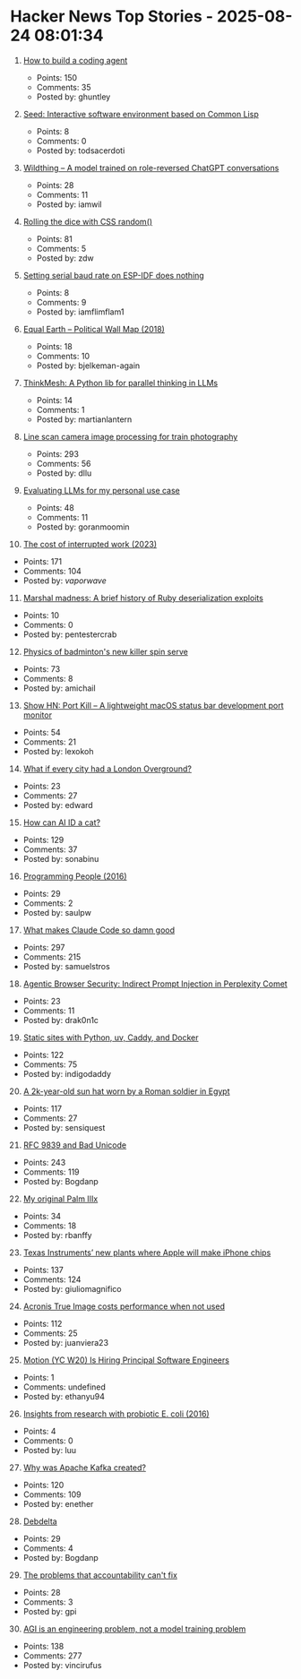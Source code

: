 # Hacker News Top Stories - 2025-08-24 08:01:34

1. [How to build a coding agent](https://ghuntley.com/agent/)
   - Points: 150
   - Comments: 35
   - Posted by: ghuntley

2. [Seed: Interactive software environment based on Common Lisp](https://github.com/phantomics/seed)
   - Points: 8
   - Comments: 0
   - Posted by: todsacerdoti

3. [Wildthing – A model trained on role-reversed ChatGPT conversations](https://youaretheassistantnow.com/)
   - Points: 28
   - Comments: 11
   - Posted by: iamwil

4. [Rolling the dice with CSS random()](https://webkit.org/blog/17285/rolling-the-dice-with-css-random/)
   - Points: 81
   - Comments: 5
   - Posted by: zdw

5. [Setting serial baud rate on ESP-IDF does nothing](https://atomic14.substack.com/p/this-number-does-nothing)
   - Points: 8
   - Comments: 9
   - Posted by: iamflimflam1

6. [Equal Earth – Political Wall Map (2018)](https://equal-earth.com/index.html)
   - Points: 18
   - Comments: 10
   - Posted by: bjelkeman-again

7. [ThinkMesh: A Python lib for parallel thinking in LLMs](https://github.com/martianlantern/ThinkMesh)
   - Points: 14
   - Comments: 1
   - Posted by: martianlantern

8. [Line scan camera image processing for train photography](https://daniel.lawrence.lu/blog/y2025m09d21/)
   - Points: 293
   - Comments: 56
   - Posted by: dllu

9. [Evaluating LLMs for my personal use case](https://darkcoding.net/software/personal-ai-evals-aug-2025/)
   - Points: 48
   - Comments: 11
   - Posted by: goranmoomin

10. [The cost of interrupted work (2023)](https://blog.oberien.de/2023/11/05/23-minutes-15-seconds.html)
   - Points: 171
   - Comments: 104
   - Posted by: _vaporwave_

11. [Marshal madness: A brief history of Ruby deserialization exploits](https://blog.trailofbits.com/2025/08/20/marshal-madness-a-brief-history-of-ruby-deserialization-exploits/)
   - Points: 10
   - Comments: 0
   - Posted by: pentestercrab

12. [Physics of badminton's new killer spin serve](https://arstechnica.com/science/2025/08/physics-of-badmintons-new-killer-spin-serve/)
   - Points: 73
   - Comments: 8
   - Posted by: amichail

13. [Show HN: Port Kill – A lightweight macOS status bar development port monitor](https://github.com/kagehq/port-kill)
   - Points: 54
   - Comments: 21
   - Posted by: lexokoh

14. [What if every city had a London Overground?](https://www.dwell.com/article/what-if-every-city-had-a-london-overground-ac7a7ff9)
   - Points: 23
   - Comments: 27
   - Posted by: edward

15. [How can AI ID a cat?](https://www.quantamagazine.org/how-can-ai-id-a-cat-an-illustrated-guide-20250430/)
   - Points: 129
   - Comments: 37
   - Posted by: sonabinu

16. [Programming People (2016)](https://leftoversalad.com/c/015_programmingpeople/)
   - Points: 29
   - Comments: 2
   - Posted by: saulpw

17. [What makes Claude Code so damn good](https://minusx.ai/blog/decoding-claude-code/)
   - Points: 297
   - Comments: 215
   - Posted by: samuelstros

18. [Agentic Browser Security: Indirect Prompt Injection in Perplexity Comet](https://brave.com/blog/comet-prompt-injection/)
   - Points: 23
   - Comments: 11
   - Posted by: drak0n1c

19. [Static sites with Python, uv, Caddy, and Docker](https://nkantar.com/blog/2025/08/static-python-uv-caddy-docker/)
   - Points: 122
   - Comments: 75
   - Posted by: indigodaddy

20. [A 2k-year-old sun hat worn by a Roman soldier in Egypt](https://www.smithsonianmag.com/smart-news/a-2000-year-old-sun-hat-worn-by-a-roman-soldier-in-egypt-goes-on-view-after-a-century-in-storage-180987192/)
   - Points: 117
   - Comments: 27
   - Posted by: sensiquest

21. [RFC 9839 and Bad Unicode](https://www.tbray.org/ongoing/When/202x/2025/08/14/RFC9839)
   - Points: 243
   - Comments: 119
   - Posted by: Bogdanp

22. [My original Palm IIIx](https://www.goto10retro.com/p/taking-a-look-at-my-old-palm-iiix)
   - Points: 34
   - Comments: 18
   - Posted by: rbanffy

23. [Texas Instruments’ new plants where Apple will make iPhone chips](https://www.cnbc.com/2025/08/22/apple-will-make-chips-at-texas-instruments-60-billion-us-project.html)
   - Points: 137
   - Comments: 124
   - Posted by: giuliomagnifico

24. [Acronis True Image costs performance when not used](https://randomascii.wordpress.com/2025/05/26/acronis-true-image-costs-performance-when-not-used/)
   - Points: 112
   - Comments: 25
   - Posted by: juanviera23

25. [Motion (YC W20) Is Hiring Principal Software Engineers](https://jobs.ashbyhq.com/motion/7355e80d-dab2-4ba1-89cc-a0197e08a83c?utm_source=hn)
   - Points: 1
   - Comments: undefined
   - Posted by: ethanyu94

26. [Insights from research with probiotic E. coli (2016)](https://pmc.ncbi.nlm.nih.gov/articles/PMC5063008/)
   - Points: 4
   - Comments: 0
   - Posted by: luu

27. [Why was Apache Kafka created?](https://bigdata.2minutestreaming.com/p/why-was-apache-kafka-created)
   - Points: 120
   - Comments: 109
   - Posted by: enether

28. [Debdelta](https://debdelta.debian.net/)
   - Points: 29
   - Comments: 4
   - Posted by: Bogdanp

29. [The problems that accountability can't fix](https://surfingcomplexity.blog/2025/08/23/the-problems-that-accountability-cant-fix/)
   - Points: 28
   - Comments: 3
   - Posted by: gpi

30. [AGI is an engineering problem, not a model training problem](https://www.vincirufus.com/posts/agi-is-engineering-problem/)
   - Points: 138
   - Comments: 277
   - Posted by: vincirufus

